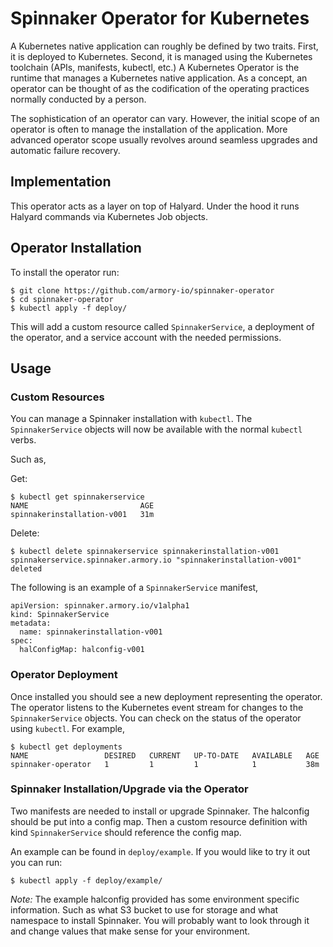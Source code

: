# Spinnaker Operator for Kubernetes

A Kubernetes native application can roughly be defined by two traits. First, it is deployed to Kubernetes. Second, it is managed using the Kubernetes toolchain (APIs, manifests, kubectl, etc.) A Kubernetes Operator is the runtime that manages a Kubernetes native application. As a concept, an operator can be thought of as the codification of the operating practices normally conducted by a person.

The sophistication of an operator can vary. However, the initial scope of an operator is often to manage the installation of the application. More advanced operator scope usually revolves around seamless upgrades and automatic failure recovery.

## Implementation

This operator acts as a layer on top of Halyard. Under the hood it runs Halyard commands via Kubernetes Job objects.

## Operator Installation

To install the operator run:

```
$ git clone https://github.com/armory-io/spinnaker-operator
$ cd spinnaker-operator
$ kubectl apply -f deploy/
```

This will add a custom resource called `SpinnakerService`,  a deployment of the operator, and a service account with the needed permissions.

## Usage

### Custom Resources

You can manage a Spinnaker installation with `kubectl`. The `SpinnakerService` objects will now be available with the normal `kubectl` verbs.

Such as,

Get:
```
$ kubectl get spinnakerservice
NAME                         AGE
spinnakerinstallation-v001   31m
```

Delete:
```
$ kubectl delete spinnakerservice spinnakerinstallation-v001
spinnakerservice.spinnaker.armory.io "spinnakerinstallation-v001" deleted
```

The following is an example of a `SpinnakerService` manifest,

```
apiVersion: spinnaker.armory.io/v1alpha1
kind: SpinnakerService
metadata:
  name: spinnakerinstallation-v001
spec:
  halConfigMap: halconfig-v001
```


### Operator Deployment

Once installed you should see a new deployment representing the operator. The operator listens to the Kubernetes event stream for changes to the `SpinnakerService` objects. You can check on the status of the operator using `kubectl`. For example,

```
$ kubectl get deployments
NAME                 DESIRED   CURRENT   UP-TO-DATE   AVAILABLE   AGE
spinnaker-operator   1         1         1            1           38m
```

### Spinnaker Installation/Upgrade via the Operator

Two manifests are needed to install or upgrade Spinnaker. The halconfig should be put into a config map. Then a custom resource definition with kind `SpinnakerService` should reference the config map.

An example can be found in `deploy/example`. If you would like to try it out you can run:
```
$ kubectl apply -f deploy/example/
```
*Note:* The example halconfig provided has some environment specific information. Such as what S3 bucket to use for storage and what namespace to install Spinnaker. You will probably want to look through it and change values that make sense for your environment.
